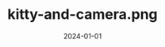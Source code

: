 ---
title: kitty-and-camera.png
image: /images/made/art/kitty and camera.png
image_description: pixel art drawing of a cat and a security camera looking at each other
date: 2024-01-01
category: art
hide: true
---